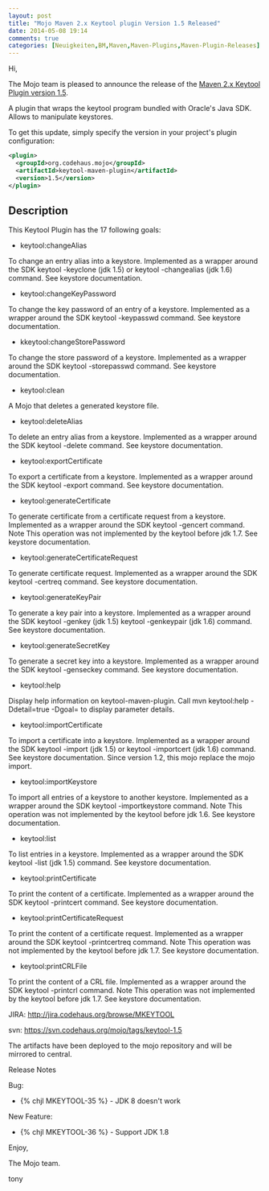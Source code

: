 ```yaml
---
layout: post
title: "Mojo Maven 2.x Keytool plugin Version 1.5 Released"
date: 2014-05-08 19:14
comments: true
categories: [Neuigkeiten,BM,Maven,Maven-Plugins,Maven-Plugin-Releases]
---
```

Hi,

The Mojo team is pleased to announce the release of the 
[Maven 2.x Keytool Plugin version 1.5](http://mojo.codehaus.org/keytool-maven-plugin).


A plugin that wraps the keytool program bundled with Oracle's Java SDK. Allows to
manipulate keystores.

To get this update, simply specify the version in your project's plugin
configuration: 

``` xml
<plugin>
  <groupId>org.codehaus.mojo</groupId>
  <artifactId>keytool-maven-plugin</artifactId>
  <version>1.5</version>
</plugin>
```

<!-- more -->

Description
-----------

This Keytool Plugin has the 17 following goals:

 * keytool:changeAlias

  To change an entry alias into a keystore. Implemented as a wrapper around the
  SDK keytool -keyclone (jdk 1.5) or keytool -changealias (jdk 1.6) command. See
  keystore documentation.

 * keytool:changeKeyPassword

  To change the key password of an entry of a keystore. Implemented as a wrapper
  around the SDK keytool -keypasswd command. See keystore documentation.

 * kkeytool:changeStorePassword

  To change the store password of a keystore. Implemented as a wrapper around
  the SDK keytool -storepasswd command. See keystore documentation.

 * keytool:clean

  A Mojo that deletes a generated keystore file.

 * keytool:deleteAlias

  To delete an entry alias from a keystore. Implemented as a wrapper around the
  SDK keytool -delete command. See keystore documentation.

 * keytool:exportCertificate

  To export a certificate from a keystore. Implemented as a wrapper around the
  SDK keytool -export command. See keystore documentation.

 * keytool:generateCertificate

  To generate certificate from a certificate request from a keystore.
  Implemented as a wrapper around the SDK keytool -gencert command. Note This
  operation was not implemented by the keytool before jdk 1.7. See keystore
  documentation.

 * keytool:generateCertificateRequest

  To generate certificate request. Implemented as a wrapper around the SDK
  keytool -certreq command. See keystore documentation.

 * keytool:generateKeyPair

  To generate a key pair into a keystore. Implemented as a wrapper around the
  SDK keytool -genkey (jdk 1.5) keytool -genkeypair (jdk 1.6) command. See
  keystore documentation.

 * keytool:generateSecretKey

  To generate a secret key into a keystore. Implemented as a wrapper around the
  SDK keytool -genseckey command. See keystore documentation.

 * keytool:help

  Display help information on keytool-maven-plugin.
  Call mvn keytool:help -Ddetail=true -Dgoal=<goal-name> to display parameter
  details.

 * keytool:importCertificate

  To import a certificate into a keystore. Implemented as a wrapper around the
  SDK keytool -import (jdk 1.5) or keytool -importcert (jdk 1.6) command. See
  keystore documentation. Since version 1.2, this mojo replace the mojo import.

 * keytool:importKeystore

  To import all entries of a keystore to another keystore. Implemented as a
  wrapper around the SDK keytool -importkeystore command. Note This operation
  was not implemented by the keytool before jdk 1.6. See keystore documentation.

 * keytool:list

  To list entries in a keystore. Implemented as a wrapper around the SDK keytool
  -list (jdk 1.5) command. See keystore documentation.

 * keytool:printCertificate

  To print the content of a certificate. Implemented as a wrapper around the SDK
  keytool -printcert command. See keystore documentation.

 * keytool:printCertificateRequest

  To print the content of a certificate request. Implemented as a wrapper around
  the SDK keytool -printcertreq command. Note This operation was not implemented
  by the keytool before jdk 1.7. See keystore documentation.

 * keytool:printCRLFile

  To print the content of a CRL file. Implemented as a wrapper around the SDK
  keytool -printcrl command. Note This operation was not implemented by the
  keytool before jdk 1.7. See keystore documentation.

JIRA: http://jira.codehaus.org/browse/MKEYTOOL

svn:  https://svn.codehaus.org/mojo/tags/keytool-1.5

The artifacts have been deployed to the mojo repository and will be
mirrored to central.


Release Notes

Bug:

 * {% chjl MKEYTOOL-35 %} - JDK 8 doesn't work

New Feature:

 * {% chjl MKEYTOOL-36 %} - Support JDK 1.8

Enjoy,

The Mojo team.

tony
